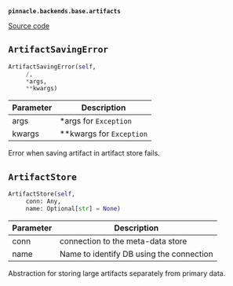 **`pinnacle.backends.base.artifacts`** 

[Source code](https://github.com/pinnacle/pinnacle/blob/main/pinnacle/backends/base/artifacts.py)

## `ArtifactSavingError` 

```python
ArtifactSavingError(self,
     /,
     *args,
     **kwargs)
```
| Parameter | Description |
|-----------|-------------|
| args | *args for `Exception` |
| kwargs | **kwargs for `Exception` |

Error when saving artifact in artifact store fails.

## `ArtifactStore` 

```python
ArtifactStore(self,
     conn: Any,
     name: Optional[str] = None)
```
| Parameter | Description |
|-----------|-------------|
| conn | connection to the meta-data store |
| name | Name to identify DB using the connection |

Abstraction for storing large artifacts separately from primary data.

